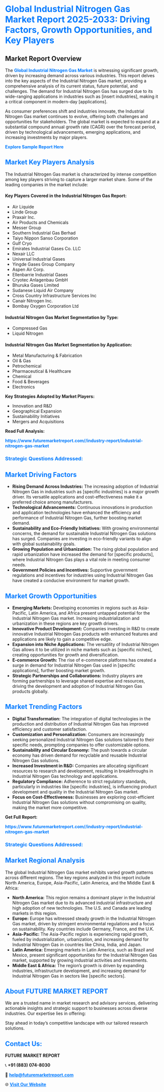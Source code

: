 <h1 style="color: #007BFF;">Global Industrial Nitrogen Gas Market Report 2025-2033: Driving Factors, Growth Opportunities, and Key Players</h1>

<section id="overview">
<h2>Market Report Overview</h2>
<p>The <a href="https://www.futuremarketreport.com//industry-report/industrial-nitrogen-gas-market" style="color: #007BFF; text-decoration: none;"><strong>Global Industrial Nitrogen Gas Market</strong></a> is witnessing significant growth, driven by increasing demand across various industries. This report delves into the key aspects of the Industrial Nitrogen Gas market, providing a comprehensive analysis of its current status, future potential, and challenges. The demand for Industrial Nitrogen Gas has surged due to its wide-ranging applications in industries such as [insert industries], making it a critical component in modern-day [applications].</p>
<p>As consumer preferences shift and industries innovate, the Industrial Nitrogen Gas market continues to evolve, offering both challenges and opportunities for stakeholders. The global market is expected to expand at a substantial compound annual growth rate (CAGR) over the forecast period, driven by technological advancements, emerging applications, and increasing investments by major players.</p>
</section>

<section id="overview">
<p><a href="https://www.futuremarketreport.com//request-sample/reportId=57992" style="color: #007BFF; text-decoration: none;"><strong>Explore Sample Report Here</strong></a></p>
</section>

<section id="key-players">
<h2 style="color: #007BFF;">Market Key Players Analysis</h2>
<p>The Industrial Nitrogen Gas market is characterized by intense competition among key players striving to capture a larger market share. Some of the leading companies in the market include:</p>
<h4>Key Players Covered in the Industrial Nitrogen Gas Report:</h4>
<ul><li>Air Liquide</li><li>Linde Group</li><li>Praxair Inc.</li><li>Air Products and Chemicals</li><li>Messer Group</li><li>Southern Industrial Gas Berhad</li><li>Taiyo Nippon Sanso Corporation</li><li>Gulf Cryo</li><li>Emirates Industrial Gases Co. LLC</li><li>Nexair LLC</li><li>Universal Industrial Gases</li><li>Yingde Gases Group Company</li><li>Aspen Air Corp.</li><li>Ellenbarrie Industrial Gases</li><li>Cryotec Anlagenbau GmbH</li><li>Bhuruka Gases Limited</li><li>Sudanese Liquid Air Company</li><li>Cross Country Infrastructure Services Inc</li><li>Canair Nitrogen Inc.</li><li>Bombay Oxygen Corporation Ltd</li></ul>
<h4>Industrial Nitrogen Gas Market Segmentation by Type:</h4>
<ul><li>Compressed Gas</li><li>Liquid Nitrogen</li></ul>

<h4>Industrial Nitrogen Gas Market Segmentation by Application:</h4>
<ul><li>Metal Manufacturing &amp; Fabrication</li><li>Oil &amp; Gas</li><li>Petrochemical</li><li>Pharmaceutical &amp; Healthcare</li><li>Chemical</li><li>Food &amp; Beverages</li><li>Electronics</li></ul>
<p><strong>Key Strategies Adopted by Market Players:</strong></p>
<ul>
<li>Innovation and R&D</li>
<li>Geographical Expansion</li>
<li>Sustainability Initiatives</li>
<li>Mergers and Acquisitions</li>
</ul>
</section>

<section>
<p><strong>Read Full Analysis: </strong></p><a href="https://www.futuremarketreport.com//industry-report/industrial-nitrogen-gas-market" style="color: #007BFF; text-decoration: none;"><strong>https://www.futuremarketreport.com//industry-report/industrial-nitrogen-gas-market</strong></a>
<h3 style="color: #007BFF;">Strategic Questions Addressed:</h3>
</section>

<section id="driving-factors">
<h2 style="color: #007BFF;">Market Driving Factors</h2>
<ul>
<li><strong>Rising Demand Across Industries:</strong> The increasing adoption of Industrial Nitrogen Gas in industries such as [specific industries] is a major growth driver. Its versatile applications and cost-effectiveness make it a preferred choice among manufacturers.</li>
<li><strong>Technological Advancements:</strong> Continuous innovations in production and application technologies have enhanced the efficiency and performance of Industrial Nitrogen Gas, further boosting market demand.</li>
<li><strong>Sustainability and Eco-Friendly Initiatives:</strong> With growing environmental concerns, the demand for sustainable Industrial Nitrogen Gas solutions has surged. Companies are investing in eco-friendly variants to align with global sustainability goals.</li>
<li><strong>Growing Population and Urbanization:</strong> The rising global population and rapid urbanization have increased the demand for [specific products], where Industrial Nitrogen Gas plays a vital role in meeting consumer needs.</li>
<li><strong>Government Policies and Incentives:</strong> Supportive government regulations and incentives for industries using Industrial Nitrogen Gas have created a conducive environment for market growth.</li>
</ul>
</section>

<section id="growth-opportunities">
<h2 style="color: #007BFF;">Market Growth Opportunities</h2>
<ul>
<li><strong>Emerging Markets:</strong> Developing economies in regions such as Asia-Pacific, Latin America, and Africa present untapped potential for the Industrial Nitrogen Gas market. Increasing industrialization and urbanization in these regions are key growth drivers.</li>
<li><strong>Innovative Product Development:</strong> Companies investing in R&D to create innovative Industrial Nitrogen Gas products with enhanced features and applications are likely to gain a competitive edge.</li>
<li><strong>Expansion into Niche Applications:</strong> The versatility of Industrial Nitrogen Gas allows it to be utilized in niche markets such as [specific niches], creating opportunities for growth and diversification.</li>
<li><strong>E-commerce Growth:</strong> The rise of e-commerce platforms has created a surge in demand for Industrial Nitrogen Gas used in [specific applications], further boosting market growth.</li>
<li><strong>Strategic Partnerships and Collaborations:</strong> Industry players are forming partnerships to leverage shared expertise and resources, driving the development and adoption of Industrial Nitrogen Gas products globally.</li>
</ul>
</section>

<section id="trending-factors">
<h2 style="color: #007BFF;">Market Trending Factors</h2>
<ul>
<li><strong>Digital Transformation:</strong> The integration of digital technologies in the production and distribution of Industrial Nitrogen Gas has improved efficiency and customer satisfaction.</li>
<li><strong>Customization and Personalization:</strong> Consumers are increasingly seeking personalized Industrial Nitrogen Gas solutions tailored to their specific needs, prompting companies to offer customizable options.</li>
<li><strong>Sustainability and Circular Economy:</strong> The push towards a circular economy has driven demand for recyclable and reusable Industrial Nitrogen Gas solutions.</li>
<li><strong>Increased Investment in R&D:</strong> Companies are allocating significant resources to research and development, resulting in breakthroughs in Industrial Nitrogen Gas technology and applications.</li>
<li><strong>Regulatory Compliance:</strong> Adherence to strict regulatory standards, particularly in industries like [specific industries], is influencing product development and quality in the Industrial Nitrogen Gas market.</li>
<li><strong>Focus on Cost-Effectiveness:</strong> Businesses are exploring cost-efficient Industrial Nitrogen Gas solutions without compromising on quality, making the market more competitive.</li>
</ul>
</section>

<section>
<p><strong>Get Full Report: </strong></p><a href="https://www.futuremarketreport.com//industry-report/industrial-nitrogen-gas-market" style="color: #007BFF; text-decoration: none;"><strong>https://www.futuremarketreport.com//industry-report/industrial-nitrogen-gas-market</strong></a>
<h3 style="color: #007BFF;">Strategic Questions Addressed:</h3>
</section>


<section id="regional-analysis">
<h2 style="color: #007BFF;">Market Regional Analysis</h2>
<p>The global Industrial Nitrogen Gas market exhibits varied growth patterns across different regions. The key regions analyzed in this report include North America, Europe, Asia-Pacific, Latin America, and the Middle East & Africa:</p>
<ul>
<li><strong>North America:</strong> This region remains a dominant player in the Industrial Nitrogen Gas market due to its advanced industrial infrastructure and high adoption of new technologies. The U.S. and Canada are leading markets in this region.</li>
<li><strong>Europe:</strong> Europe has witnessed steady growth in the Industrial Nitrogen Gas market, driven by stringent environmental regulations and a focus on sustainability. Key countries include Germany, France, and the U.K.</li>
<li><strong>Asia-Pacific:</strong> The Asia-Pacific region is experiencing rapid growth, fueled by industrialization, urbanization, and increasing demand for Industrial Nitrogen Gas in countries like China, India, and Japan.</li>
<li><strong>Latin America:</strong> Emerging markets in Latin America, such as Brazil and Mexico, present significant opportunities for the Industrial Nitrogen Gas market, supported by growing industrial activities and investments.</li>
<li><strong>Middle East & Africa:</strong> The region’s growth is driven by expanding industries, infrastructure development, and increasing demand for Industrial Nitrogen Gas in sectors like [specific sectors].</li>
</ul>
</section>

<footer>
<h2 style="color: #007BFF;">About FUTURE MARKET REPORT</h2>
<p>We are a trusted name in market research and advisory services, delivering actionable insights and strategic support to businesses across diverse industries. Our expertise lies in offering:</p>

<p>Stay ahead in today’s competitive landscape with our tailored research solutions.</p>

<h2 style="color: #007BFF;">Contact Us:</h2>
<p><strong>FUTURE MARKET REPORT</strong></p>
<p>📞 <strong>+91 (883) 074-8030</strong></p>
<p>📧 <strong><a href="mailto:help@futuremarketreport.com" style="color: #007BFF;">help@futuremarketreport.com</a></strong></p>
<p>🌐 <strong><a href="https://www.futuremarketreport.com/" style="color: #007BFF;">Visit Our Website</a></strong></p>
</footer>